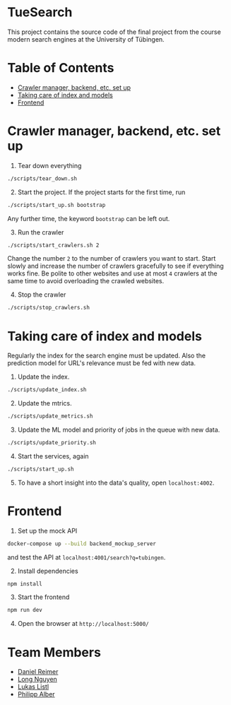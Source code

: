 # TueSearch

This project contains the source code of the final project from the course modern search engines at the University of
Tübingen.

# Table of Contents
- [Crawler manager, backend, etc. set up](#crawler-manager-backend-etc-set-up)
- [Taking care of index and models](#taking-care-of-index-and-models)
- [Frontend](#frontend)

# Crawler manager, backend, etc. set up

1. Tear down everything

```bash
./scripts/tear_down.sh
```

2. Start the project. If the project starts for the first time, run 

```bash
./scripts/start_up.sh bootstrap
```

Any further time, the keyword `bootstrap` can be left out.

3. Run the crawler

```bash
./scripts/start_crawlers.sh 2
```

Change the number `2` to the number of crawlers you want to start. Start slowly and increase the number of crawlers
gracefully to see if everything works fine. Be polite to other websites and use at most `4` crawlers at the same time to avoid overloading the crawled websites.

4. Stop the crawler

```bash
./scripts/stop_crawlers.sh
```

# Taking care of index and models

Regularly the index for the search engine must be updated. Also the prediction model for URL's relevance must be fed with new data.

1. Update the index.

```bash
./scripts/update_index.sh
```

2. Update the mtrics.

```bash
./scripts/update_metrics.sh
```

3. Update the ML model and priority of jobs in the queue with new data. 

```bash
./scripts/update_priority.sh
```

4. Start the services, again

```bash
./scripts/start_up.sh
```

5. To have a short insight into the data's quality, open `localhost:4002`.

# Frontend

1. Set up the mock API 
```bash
docker-compose up --build backend_mockup_server
```
and test the API at `localhost:4001/search?q=tubingen`.

2. Install dependencies

```bash
npm install
```

3. Start the frontend

```bash
npm run dev
```

4. Open the browser at `http://localhost:5000/`

# Team Members

- [Daniel Reimer](https://github.com/Seskahin)
- [Long Nguyen](https://github.com/longpollehn)
- [Lukas Listl](https://github.com/LukasListl)
- [Philipp Alber](https://github.com/coolusaHD)
